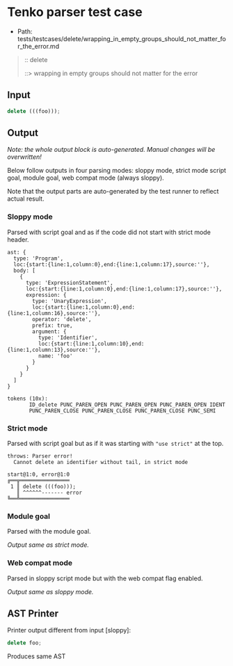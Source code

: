 # Tenko parser test case

- Path: tests/testcases/delete/wrapping_in_empty_groups_should_not_matter_for_the_error.md

> :: delete
>
> ::> wrapping in empty groups should not matter for the error

## Input

`````js
delete (((foo)));
`````

## Output

_Note: the whole output block is auto-generated. Manual changes will be overwritten!_

Below follow outputs in four parsing modes: sloppy mode, strict mode script goal, module goal, web compat mode (always sloppy).

Note that the output parts are auto-generated by the test runner to reflect actual result.

### Sloppy mode

Parsed with script goal and as if the code did not start with strict mode header.

`````
ast: {
  type: 'Program',
  loc:{start:{line:1,column:0},end:{line:1,column:17},source:''},
  body: [
    {
      type: 'ExpressionStatement',
      loc:{start:{line:1,column:0},end:{line:1,column:17},source:''},
      expression: {
        type: 'UnaryExpression',
        loc:{start:{line:1,column:0},end:{line:1,column:16},source:''},
        operator: 'delete',
        prefix: true,
        argument: {
          type: 'Identifier',
          loc:{start:{line:1,column:10},end:{line:1,column:13},source:''},
          name: 'foo'
        }
      }
    }
  ]
}

tokens (10x):
       ID_delete PUNC_PAREN_OPEN PUNC_PAREN_OPEN PUNC_PAREN_OPEN IDENT
       PUNC_PAREN_CLOSE PUNC_PAREN_CLOSE PUNC_PAREN_CLOSE PUNC_SEMI
`````

### Strict mode

Parsed with script goal but as if it was starting with `"use strict"` at the top.

`````
throws: Parser error!
  Cannot delete an identifier without tail, in strict mode

start@1:0, error@1:0
╔══╦════════════════
 1 ║ delete (((foo)));
   ║ ^^^^^^------- error
╚══╩════════════════

`````


### Module goal

Parsed with the module goal.

_Output same as strict mode._

### Web compat mode

Parsed in sloppy script mode but with the web compat flag enabled.

_Output same as sloppy mode._

## AST Printer

Printer output different from input [sloppy]:

````js
delete foo;
````

Produces same AST
